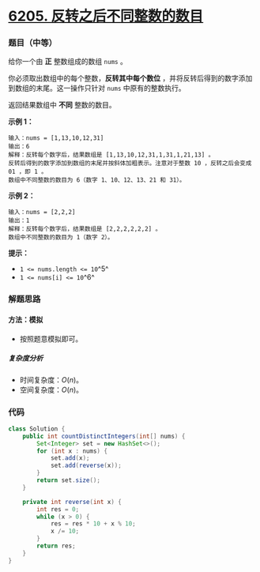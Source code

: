 # [6205. 反转之后不同整数的数目](https://leetcode.cn/problems/count-number-of-distinct-integers-after-reverse-operations/)

### 题目（中等）

给你一个由 **正** 整数组成的数组 `nums` 。

你必须取出数组中的每个整数，**反转其中每个数位** ，并将反转后得到的数字添加到数组的末尾。这一操作只针对 `nums` 中原有的整数执行。

返回结果数组中 **不同** 整数的数目。

**示例 1：**

```
输入：nums = [1,13,10,12,31]
输出：6
解释：反转每个数字后，结果数组是 [1,13,10,12,31,1,31,1,21,13] 。
反转后得到的数字添加到数组的末尾并按斜体加粗表示。注意对于整数 10 ，反转之后会变成 01 ，即 1 。
数组中不同整数的数目为 6（数字 1、10、12、13、21 和 31）。
```

**示例 2：**

```
输入：nums = [2,2,2]
输出：1
解释：反转每个数字后，结果数组是 [2,2,2,2,2,2] 。
数组中不同整数的数目为 1（数字 2）。
```

**提示：**

* `1 <= nums.length <= 10`^5^
* `1 <= nums[i] <= 10`^6^

### 解题思路

#### 方法：模拟

- 按照题意模拟即可。

##### 复杂度分析

- 时间复杂度：$O(n)$。
- 空间复杂度：$O(n)$。

### 代码

```java
class Solution {
    public int countDistinctIntegers(int[] nums) {
        Set<Integer> set = new HashSet<>();
        for (int x : nums) {
            set.add(x);
            set.add(reverse(x));
        }
        return set.size();
    }

    private int reverse(int x) {
        int res = 0;
        while (x > 0) {
            res = res * 10 + x % 10;
            x /= 10;
        }
        return res;
    }
}
```
